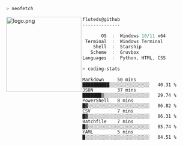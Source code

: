 ```zsh
> neofetch
```

<!--img align="left" src="https://github.com/fluteds.png" alt="logo.png" width="200"/>-->
<img align="left" src="https://external-content.duckduckgo.com/iu/?u=https%3A%2F%2F78.media.tumblr.com%2F975fca5f82161b190efdcaa05ffbd4ec%2Ftumblr_p6q6m9TJF01x3p3jmo1_500.png&f=1&nofb=1" alt="logo.png" width="200"/>

```csharp
fluteds@github
--------------

       OS  :  Windows 10/11 x64
 Terminal  :  Windows Terminal
    Shell  :  Starship
   Scheme  :  Gruvbox
Languages  :  Python, HTML, CSS
```

```zsh
> coding-stats
```

<!--START_SECTION:waka-->

```text
Markdown     50 mins         ██████████░░░░░░░░░░░░░░░   40.31 %
JSON         37 mins         ███████▒░░░░░░░░░░░░░░░░░   29.74 %
PowerShell   8 mins          █▓░░░░░░░░░░░░░░░░░░░░░░░   06.82 %
CSV          7 mins          █▓░░░░░░░░░░░░░░░░░░░░░░░   06.31 %
Batchfile    7 mins          █▒░░░░░░░░░░░░░░░░░░░░░░░   05.74 %
YAML         5 mins          █░░░░░░░░░░░░░░░░░░░░░░░░   04.51 %
```

<!--END_SECTION:waka-->
